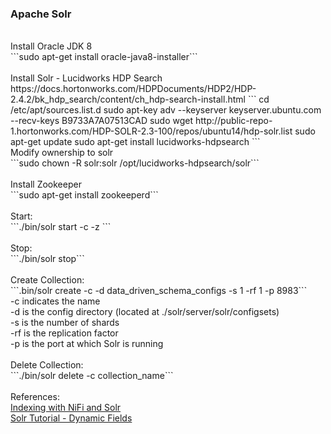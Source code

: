 <h3>Apache Solr</h3>
<br>Install Oracle JDK 8
<br>```sudo apt-get install oracle-java8-installer```
<br>
<br>Install Solr - Lucidworks HDP Search
<br>https://docs.hortonworks.com/HDPDocuments/HDP2/HDP-2.4.2/bk_hdp_search/content/ch_hdp-search-install.html
```
cd /etc/apt/sources.list.d
sudo apt-key adv --keyserver keyserver.ubuntu.com --recv-keys B9733A7A07513CAD
sudo wget http://public-repo-1.hortonworks.com/HDP-SOLR-2.3-100/repos/ubuntu14/hdp-solr.list
sudo apt-get update
sudo apt-get install lucidworks-hdpsearch
```
<br>Modify ownership to solr
<br>```sudo chown -R solr:solr /opt/lucidworks-hdpsearch/solr```
<br>
<br>Install Zookeeper
<br>```sudo apt-get install zookeeperd```
<br>
<br>Start:
<br>```./bin/solr start -c -z <solr_host>```
<br>
<br>Stop:
<br>```./bin/solr stop```
<br>
<br>Create Collection:
<br>```.bin/solr create -c <collection_name> -d data_driven_schema_configs -s 1 -rf 1 -p 8983```
<br>-c indicates the name
<br>-d is the config directory (located at ./solr/server/solr/configsets)
<br>-s is the number of shards
<br>-rf is the replication factor
<br>-p is the port at which Solr is running
<br>
<br>Delete Collection:
<br>```./bin/solr delete -c collection_name```
<br>
<br>References:
<br><a href="https://blogs.apache.org/nifi/entry/indexing_tweets_with_nifi_and">Indexing with NiFi and Solr</a>
<br><a href="http://yonik.com/solr-tutorial/">Solr Tutorial - Dynamic Fields</a>
